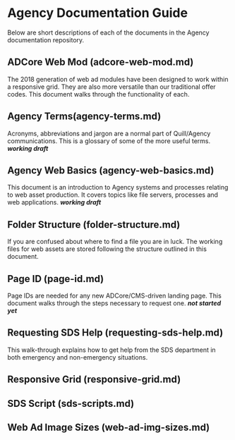 # Agency Documentation Guide
Below are short descriptions of each of the documents in the Agency documentation repository.

## ADCore Web Mod (adcore-web-mod.md)
The 2018 generation of web ad modules have been designed to work within a responsive grid. They are also more versatile than our traditional offer codes. This document walks through the functionality of each.

## Agency Terms(agency-terms.md)
Acronyms, abbreviations and jargon are a normal part of Quill/Agency communications. This is a glossary of some of the more useful terms. ___working draft___

## Agency Web Basics (agency-web-basics.md)
This document is an introduction to Agency systems and processes relating to web asset production. It covers topics like file servers, processes and web applications. ___working draft___

## Folder Structure (folder-structure.md)
If you are confused about where to find a file you are in luck. The working files for web assets are stored following the structure outlined in this document.

## Page ID (page-id.md)
Page IDs are needed for any new ADCore/CMS-driven landing page. This document walks through the steps necessary to request one. ___not started yet___

## Requesting SDS Help (requesting-sds-help.md)
This walk-through explains how to get help from the SDS department in both emergency and non-emergency situations.

## Responsive Grid (responsive-grid.md)


## SDS Script (sds-scripts.md)

## Web Ad Image Sizes (web-ad-img-sizes.md)
